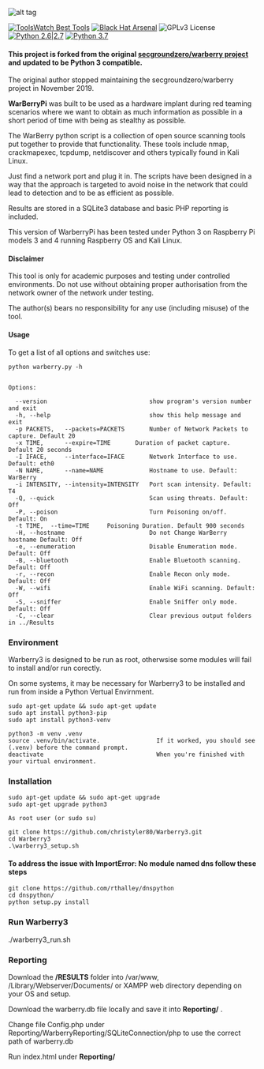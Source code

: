 ![alt tag](https://github.com/secgroundzero/warberry/blob/master/Warberry_Logo_Transparent.png)

[![ToolsWatch Best Tools](https://www.toolswatch.org/badges/toptools/2016.svg)](https://www.toolswatch.org/2017/02/2016-top-security-tools-as-voted-by-toolswatch-org-readers/)
[![Black Hat Arsenal](https://www.toolswatch.org/badges/arsenal/2016.svg)](https://www.blackhat.com/us-16/arsenal.html)
![GPLv3 License](https://img.shields.io/badge/License-GPLv3-red.svg)
[![Python 2.6|2.7](https://img.shields.io/badge/python-2.6|2.7-yellow.svg)](https://www.python.org/)
[![Python 3.7](https://user-images.githubusercontent.com/24506694/120064697-78738a80-c065-11eb-844b-00966884b20a.png)](https://www.python.org/)

#### This project is forked from the original [secgroundzero/warberry project](https://github.com/secgroundzero/warberry) and updated to be Python 3 compatible.

The original author stopped maintaining the secgroundzero/warberry project in November 2019. 
 
**WarBerryPi** was built to be used as a hardware implant during red teaming scenarios where we want to obtain as much information as possible in a short period of time with being as stealthy as possible. 

The WarBerry python script is a collection of open source scanning tools put together to provide that functionality. These tools include nmap, crackmapexec, tcpdump, netdiscover and others typically found in Kali Linux. 

Just find a network port and plug it in. The scripts have been designed in a way that the approach is targeted to avoid noise in the network that could lead to detection and to be as efficient as possible. 

Results are stored in a SQLite3 database and basic PHP reporting is included.

This version of WarberryPi has been tested under Python 3 on Raspberry Pi models 3 and 4 running Raspberry OS and Kali Linux. 


#### Disclaimer
This tool is only for academic purposes and testing under controlled environments. Do not use without obtaining proper authorisation from the network owner of the network under testing.

The author(s) bears no responsibility for any use (including misuse) of the tool.


#### Usage

To get a list of all options and switches use:

```python warberry.py -h```
```

Options:

  --version                             show program's version number and exit
  -h, --help                            show this help message and exit
  -p PACKETS,   --packets=PACKETS       Number of Network Packets to capture. Default 20
  -x TIME,      --expire=TIME		Duration of packet capture. Default 20 seconds
  -I IFACE,     --interface=IFACE       Network Interface to use. Default: eth0
  -N NAME,      --name=NAME             Hostname to use. Default: WarBerry
  -i INTENSITY, --intensity=INTENSITY   Port scan intensity. Default: T4
  -Q, --quick                           Scan using threats. Default: Off
  -P, --poison                          Turn Poisoning on/off. Default: On
  -t TIME, 	--time=TIME		Poisoning Duration. Default 900 seconds
  -H, --hostname                        Do not Change WarBerry hostname Default: Off
  -e, --enumeration                     Disable Enumeration mode. Default: Off
  -B, --bluetooth                       Enable Bluetooth scanning. Default: Off
  -r, --recon                           Enable Recon only mode. Default: Off
  -W, --wifi                            Enable WiFi scanning. Default: Off
  -S, --sniffer                         Enable Sniffer only mode. Default: Off
  -C, --clear                           Clear previous output folders in ../Results

```


### Environment

Warberry3 is designed to be run as root, otherwsise some modules will fail to install and/or run corectly.

On some systems, it may be necessary for Warberry3 to be installed and run from inside a Python Vertual Envirnment.

```
sudo apt-get update && sudo apt-get update
sudo apt install python3-pip
sudo apt install python3-venv

python3 -m venv .venv
source .venv/bin/activate.                If it worked, you should see (.venv) before the command prompt. 
deactivate                                When you're finished with your virtual environment.
```


### Installation

```
sudo apt-get update && sudo apt-get upgrade
sudo apt-get upgrade python3

As root user (or sudo su)

git clone https://github.com/christyler80/Warberry3.git
cd Warberry3
.\warberry3_setup.sh
```


#### To address the issue with ImportError: No module named dns follow these steps

```
git clone https://github.com/rthalley/dnspython
cd dnspython/
python setup.py install
```


### Run Warberry3 

./warberry3_run.sh


### Reporting 

Download the **/RESULTS** folder into /var/www, /Library/Webserver/Documents/  or XAMPP web directory depending on your OS and setup.

Download the warberry.db file locally and save it into **Reporting/** .

Change file Config.php under Reporting/WarberryReporting/SQLiteConnection/php to use the correct path of warberry.db

Run index.html under **Reporting/**

